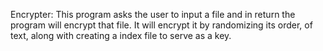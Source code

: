 Encrypter: This program asks the user to input a file and in return the program
will encrypt that file. It will encrypt it by randomizing its order,
of text, along with creating a index file to serve as a key.
